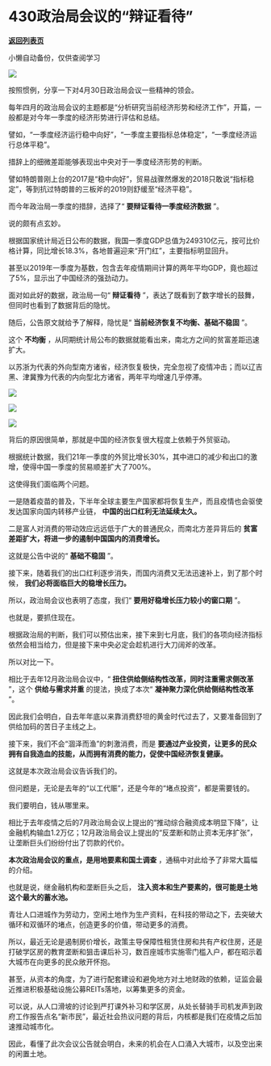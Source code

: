 # 430政治局会议的“辩证看待”

[**返回列表页**](/gzh/政事堂2019)

小懒自动备份，仅供查阅学习

![](https://mmbiz.qpic.cn/mmbiz_png/rxhS23yu8cMjaGz3bqwiavkicibMZHSibjzXCHhnuhLibkSxSslcRPkqmudDcLXWpxB9w8QDBhtcXnDOJfuus9PbDDg/640?wx_fmt=png)

  

按照惯例，分享一下对4月30日政治局会议一些精神的领会。  

  

每年四月的政治局会议的主题都是“分析研究当前经济形势和经济工作”，开篇，一般都是对今年一季度的经济形势进行评估和总结。

  

譬如，“一季度经济运行稳中向好”，“一季度主要指标总体稳定”，“一季度经济运行总体平稳”。

  

措辞上的细微差距能够表现出中央对于一季度经济形势的判断。

  

譬如特朗普刚上台的2017是“稳中向好”，贸易战骤然爆发的2018只敢说“指标稳定”，等到抗过特朗普的三板斧的2019则舒缓至“经济平稳”。  

  

而今年政治局一季度的措辞，选择了“ **要辩证看待一季度经济数据** ”。

  

说的颇有点玄妙。  

  

根据国家统计局近日公布的数据，我国一季度GDP总值为249310亿元，按可比价格计算，同比增长18.3%，各地普遍迎来“开门红”，主要指标明显回升。

  

甚至以2019年一季度为基数，包含去年疫情期间计算的两年平均GDP，竟也超过了5%，显示出了中国经济的强劲动力。  

  

面对如此好的数据，政治局一句“ **辩证看待** ”，表达了既看到了数字增长的鼓舞，但同时也看到了数据背后的隐忧。

  

随后，公告原文就给予了解释，隐忧是“ **当前经济恢复不均衡、基础不稳固** ”。  

  

这个 **不均衡** ，从同期统计局公布的数据就能看出来，南北方之间的贫富差距迅速扩大。

  

以苏浙为代表的外向型南方诸省，经济恢复极快，完全忽视了疫情冲击；而以辽吉黑、津冀豫为代表的内向型北方诸省，两年平均增速几乎停滞。

  

![](https://mmbiz.qpic.cn/mmbiz_png/rxhS23yu8cMjaGz3bqwiavkicibMZHSibjzXFiaicWZS2lHw2WGIJdLO91tgH6WB4NBMerxfzQGo3roeYKzOLdLOJ0Cw/640?wx_fmt=png)

![](https://mmbiz.qpic.cn/mmbiz_png/rxhS23yu8cMjaGz3bqwiavkicibMZHSibjzXPQynxXr99RoCkicuTOpsW1yXwZqadghBib0FXDNyAZ5rAEhcE0BzaaPA/640?wx_fmt=png)

![](https://mmbiz.qpic.cn/mmbiz_png/rxhS23yu8cMjaGz3bqwiavkicibMZHSibjzXJUib0RYJWKXNdzpXZE2tMbHDQ0EQ5uObbx8tv1yZ298H6LeYP955LOw/640?wx_fmt=png)

  

背后的原因很简单，那就是中国的经济恢复很大程度上依赖于外贸驱动。  

  

根据统计数据，我们21年一季度的外贸比增长30%，其中进口的减少和出口的激增，使得中国一季度的贸易顺差扩大了700%。

  

这使得我们面临两个问题。

  

一是随着疫苗的普及，下半年全球主要生产国家都将恢复生产，而且疫情也会驱使发达国家向国内转移产业链， **中国的出口红利无法延续太久。**  

  

二是富人对消费的带动效应远远低于广大的普通民众，而南北方差异背后的 **贫富差距扩大，将进一步的遏制中国国内的消费增长。**

  

这就是公告中说的“ **基础不稳固** ”。  

  

接下来，随着我们的出口红利逐步消失，而国内消费又无法迅速补上，到了那个时候， **我们必将面临巨大的稳增长压力。**

  

所以，政治局会议也表明了态度，我们“ **要用好稳增长压力较小的窗口期** ”。

  

也就是，要抓住现在。  

  

根据政治局的判断，我们可以预估出来，接下来到七月底，我们的各项向经济指标依然会相当给力，但是接下来中央必定会趁机进行大刀阔斧的改革。  

  

所以对比一下。

  

相比于去年12月政治局会议中，“ **扭住供给侧结构性改革，同时注重需求侧改革** ”，这个 **供给与需求并重** 的提法，换成了本次“
**凝神聚力深化供给侧结构性改革** ”。  

  

因此我们会明白，自去年年底以来靠消费舒坦的黄金时代过去了，又要准备回到了供给加码的苦日子主线之上。

  

接下来，我们不会“涸泽而渔”的刺激消费，而是 **要通过产业投资，让更多的民众拥有自我造血的技能，从而拥有消费的能力，促使中国经济恢复健康。**

  

这就是本次政治局会议告诉我们的。  

  

但问题是，无论是去年的“以工代赈”，还是今年的“堵点投资”，都是需要钱的。

  

我们要明白，钱从哪里来。  

  

相比于去年疫情之后的7月政治局会议上提出的“推动综合融资成本明显下降”，让金融机构输血1.2万亿；12月政治局会议上提出的“反垄断和防止资本无序扩张”，让垄断巨头们纷纷付出了罚款的代价。  

  

 **本次政治局会议的重点，是用地要素和国土调查** ，通稿中对此给予了非常大篇幅的介绍。

  

也就是说，继金融机构和垄断巨头之后， **注入资本和生产要素的，很可能是土地这个最大的蓄水池。**

  

青壮人口进城作为劳动力，空闲土地作为生产资料，在科技的带动之下，去突破大循环和双循环的堵点，创造更多的价值，带动更多的消费。

  

所以，最近无论是遏制房价增长，政策主导保障性租赁住房和共有产权住房，还是打破学区房的教育垄断和狙击课后补习，数百座城市实施零门槛入户，都在昭示着大城市在向更多的民众敞开怀抱。

  

甚至，从资本的角度，为了进行配套建设和避免地方对土地财政的依赖，证监会最近推进积极基础设施公募REITs落地，以筹集更多的资金。

  

可以说，从人口滑坡的讨论到严打课外补习和学区房，从处长替骑手司机发声到政府工作报告点名“新市民”，最近社会热议问题的背后，内核都是我们在疫情之后加速推动城市化。

  

因此，看懂了此次会议公告就会明白，未来的机会在人口涌入大城市，以及空出来的闲置土地。

  

